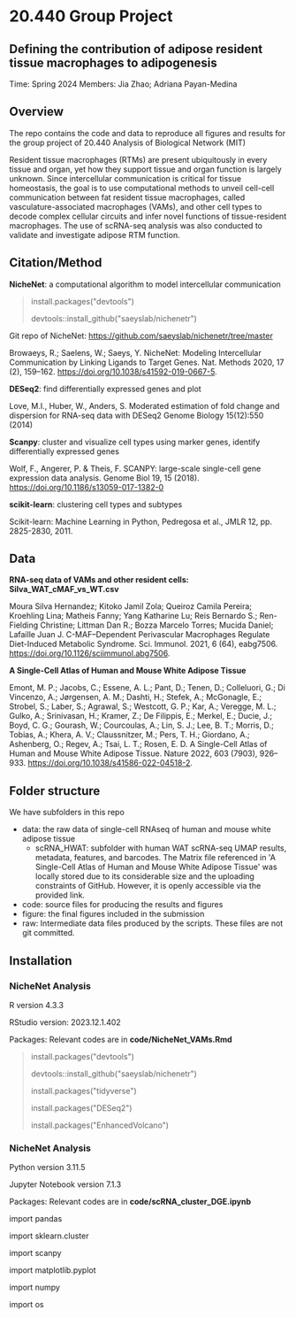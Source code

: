 # 20.440 Group Project
## Defining the contribution of adipose resident tissue macrophages to adipogenesis
Time: Spring 2024
Members: Jia Zhao; Adriana Payan-Medina

## Overview

The repo contains the code and data to reproduce all figures and results for the group project of 20.440 Analysis of Biological Network (MIT)

Resident tissue macrophages (RTMs) are present ubiquitously in every tissue and organ, yet how they support tissue and organ function is largely unknown. Since intercellular communication is critical for tissue homeostasis, the goal is to use computational methods to unveil cell-cell communication between fat resident tissue macrophages, called vasculature-associated macrophages (VAMs), and other cell types to decode complex cellular circuits and infer novel functions of tissue-resident macrophages. The use of scRNA-seq analysis was also conducted to validate and investigate adipose RTM function. 

## Citation/Method

**NicheNet**: a computational algorithm to model intercellular communication

> install.packages("devtools")
> 
> devtools::install_github("saeyslab/nichenetr")

Git repo of NicheNet: https://github.com/saeyslab/nichenetr/tree/master

Browaeys, R.; Saelens, W.; Saeys, Y. NicheNet: Modeling Intercellular Communication by Linking Ligands to Target Genes. Nat. Methods 2020, 17 (2), 159–162. https://doi.org/10.1038/s41592-019-0667-5.

**DESeq2**: find differentially expressed genes and plot

Love, M.I., Huber, W., Anders, S. Moderated estimation of fold change and dispersion for RNA-seq data with DESeq2 Genome Biology 15(12):550 (2014)

**Scanpy**: cluster and visualize cell types using marker genes, identify differentially expressed genes 

Wolf, F., Angerer, P. & Theis, F. SCANPY: large-scale single-cell gene expression data analysis. Genome Biol 19, 15 (2018). https://doi.org/10.1186/s13059-017-1382-0

**scikit-learn**: clustering cell types and subtypes

Scikit-learn: Machine Learning in Python, Pedregosa et al., JMLR 12, pp. 2825-2830, 2011.


## Data

**RNA-seq data of VAMs and other resident cells: Silva_WAT_cMAF_vs_WT.csv** 

Moura Silva Hernandez; Kitoko Jamil Zola; Queiroz Camila Pereira; Kroehling Lina; Matheis Fanny; Yang Katharine Lu; Reis Bernardo S.; Ren-Fielding Christine; Littman Dan R.; Bozza Marcelo Torres; Mucida Daniel; Lafaille Juan J. C-MAF–Dependent Perivascular Macrophages Regulate Diet-Induced Metabolic Syndrome. Sci. Immunol. 2021, 6 (64), eabg7506. https://doi.org/10.1126/sciimmunol.abg7506.


**A Single-Cell Atlas of Human and Mouse White Adipose Tissue**

Emont, M. P.; Jacobs, C.; Essene, A. L.; Pant, D.; Tenen, D.; Colleluori, G.; Di Vincenzo, A.; Jørgensen, A. M.; Dashti, H.; Stefek, A.; McGonagle, E.; Strobel, S.; Laber, S.; Agrawal, S.; Westcott, G. P.; Kar, A.; Veregge, M. L.; Gulko, A.; Srinivasan, H.; Kramer, Z.; De Filippis, E.; Merkel, E.; Ducie, J.; Boyd, C. G.; Gourash, W.; Courcoulas, A.; Lin, S. J.; Lee, B. T.; Morris, D.; Tobias, A.; Khera, A. V.; Claussnitzer, M.; Pers, T. H.; Giordano, A.; Ashenberg, O.; Regev, A.; Tsai, L. T.; Rosen, E. D. A Single-Cell Atlas of Human and Mouse White Adipose Tissue. Nature 2022, 603 (7903), 926–933. https://doi.org/10.1038/s41586-022-04518-2.

## Folder structure


We have subfolders in this repo

- data: the raw data of single-cell RNAseq of human and mouse white adipose tissue
  - scRNA_HWAT: subfolder with human WAT scRNA-seq UMAP results, metadata, features, and barcodes. The Matrix file referenced in 'A Single-Cell Atlas of Human and Mouse White Adipose Tissue' was locally stored due to its considerable size and the uploading constraints of GitHub. However, it is openly accessible via the provided link.
- code: source files for producing the results and figures
- figure: the final figures included in the submission 
- raw: Intermediate data files produced by the scripts. These files are not git committed.

## Installation

### NicheNet Analysis


R version 4.3.3

RStudio version: 2023.12.1.402

Packages: Relevant codes are in **code/NicheNet_VAMs.Rmd**

> install.packages("devtools")
> 
> devtools::install_github("saeyslab/nichenetr")
> 
> install.packages("tidyverse")
> 
> install.packages("DESeq2")
> 
> install.packages("EnhancedVolcano")

### NicheNet Analysis

Python version 3.11.5

Jupyter Notebook version 7.1.3

Packages: Relevant codes are in **code/scRNA_cluster_DGE.ipynb**

import pandas

import sklearn.cluster

import scanpy

import matplotlib.pyplot

import numpy

import os
